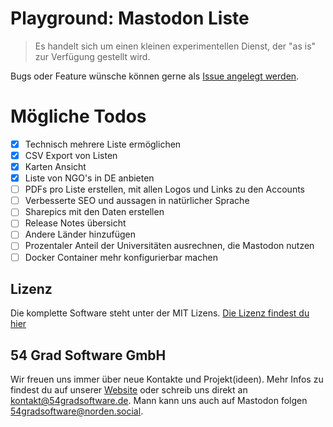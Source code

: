 # Playground: Mastodon Liste

> Es handelt sich um einen kleinen experimentellen Dienst, der "as is" zur Verfügung gestellt wird.

Bugs oder Feature wünsche können gerne als [Issue angelegt werden](https://github.com/54GradSoftware/playground_mastodon_hochschul_liste/issues/new).

# Mögliche Todos
- [x] Technisch mehrere Liste ermöglichen
- [x] CSV Export von Listen
- [x] Karten Ansicht
- [x] Liste von NGO's in DE anbieten
- [ ] PDFs pro Liste erstellen, mit allen Logos und Links zu den Accounts
- [ ] Verbesserte SEO und aussagen in natürlicher Sprache 
- [ ] Sharepics mit den Daten erstellen
- [ ] Release Notes übersicht
- [ ] Andere Länder hinzufügen
- [ ] Prozentaler Anteil der Universitäten ausrechnen, die Mastodon nutzen
- [ ] Docker Container mehr konfigurierbar machen

## Lizenz
Die komplette Software steht unter der MIT Lizens. [Die Lizenz findest du hier](/LICENSE)

## 54 Grad Software GmbH
Wir freuen uns immer über neue Kontakte und Projekt(ideen). Mehr Infos zu findest du auf unserer [Website](https://www.54gradsoftware.de/) oder schreib uns direkt an kontakt@54gradsoftware.de. Mann kann uns auch auf Mastodon folgen [54gradsoftware@norden.social](https://norden.social/@54gradsoftware).